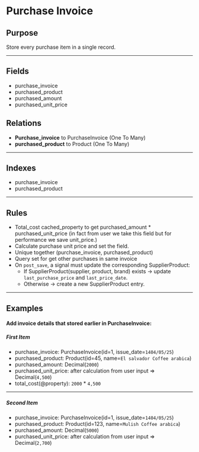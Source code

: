 # Purchase Invoice

## Purpose

Store every purchase item in a single record.

---

## Fields

- purchase_invoice
- purchased_product
- purchased_amount
- purchased_unit_price

## Relations

- **Purchase_invoice** to PurchaseInvoice (One To Many)
- **purchased_product** to Product (One To Many)

---

## Indexes

- purchase_invoice
- purchased_product

---

## Rules

- Total_cost cached_property to get purchased_amount \* purchased_unit_price
  (in fact from user we take this field but for performance we save unit_price.)
- Calculate purchase unit price and set the field.
- Unique together (purchase_invoice, purchased_product)
- Query set for get other purchases in same invoice
- On `post_save`, a signal must update the corresponding SupplierProduct:
  - If SupplierProduct(supplier, product, brand) exists → update `last_purchase_price` and `last_price_date`.
  - Otherwise → create a new SupplierProduct entry.

---

## Examples

#### Add invoice details that stored earlier in PurchaseInvoice:

##### First Item

- purchase_invoice: PurchaseInvoice(id=1, issue_date=`1404/05/25`)
- purchased_product: Product(id=45, name=`El salvador Coffee arabica`)
- purchased_amount: Decimal(`2000`)
- purchased_unit_price: after calculation from user input => Decimal(`4,500`)
- total_cost(@property): `2000` \* `4,500`

---

##### Second Item

- purchase_invoice: PurchaseInvoice(id=1, issue_date=`1404/05/25`)
- purchased_product: Product(id=123, name=`Mulish Coffee arabica`)
- purchased_amount: Decimal(`5000`)
- purchased_unit_price: after calculation from user input => Decimal(`2,700`)
